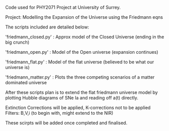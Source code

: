 Code used for PHY2071 Project at University of Surrey. 

Project: Modelling the Expansion of the Universe using the Friedmann eqns

The scripts included are detailed below:

'friedmann_closed.py' : Approx model of the Closed Universe (ending in the big crunch)

'friedmann_open.py'   : Model of the Open universe (expansion continues)

'friedmann_flat.py'   : Model of the flat universe (believed to be what our universe is)

'friedmann_matter.py' : Plots the three competing scenarios of a matter dominated universe


After these scripts plan is to extend the flat friedmann universe model by plotting Hubble diagrams of SNe Ia
and reading off a(t) directly. 

Extinction Corrections will be applied, K-corrections not to be applied
Filters: B,V,i (to begin with, might extend to the NIR)

These scirpts will be added once completed and finalised. 

